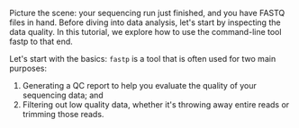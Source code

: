 <script>
import Link from "$components/Link.svelte";
</script>

Picture the scene: your sequencing run just finished, and you have FASTQ files in hand. Before diving into data analysis, let's start by inspecting the data quality. In this tutorial, we explore how to use the command-line tool <Link href="https://github.com/OpenGene/fastp">fastp</Link> to that end.

Let's start with the basics: `fastp` is a tool that is often used for two main purposes:

1. Generating a QC report to help you evaluate the quality of your sequencing data; and
2. Filtering out low quality data, whether it's throwing away entire reads or trimming those reads.
